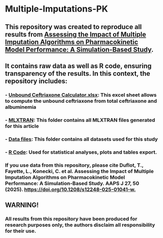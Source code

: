 # **Multiple-Imputations-PK**

## This repository was created to reproduce all results from [Assessing the Impact of Multiple Imputation Algorithms on Pharmacokinetic Model Performance: A Simulation-Based Study](https://doi.org/10.1208/s12248-025-01066-1). 
## It contains raw data as well as R code, ensuring transparency of the results. In this context, the repository includes:

###  - [Unbound Ceftriaxone Calculator.xlsx](https://github.com/ThomasDuflot/Ceftriaxone-AAPS/blob/main/Unbound%20Ceftriaxone%20Calculator.xlsx): This excel sheet allows to compute the unbound ceftriaxone from total ceftriaxone and albuminemia
  
###  - [MLXTRAN](https://github.com/ThomasDuflot/XXX): This folder contains all MLXTRAN files generated for this article

###  - [Data files](https://github.com/ThomasDuflot/XXX): This folder contains all datasets used for this study
    
###  - [R Code](https://github.com/ThomasDuflot/Multiple-Imputations-PK/blob/main/Code%20for%20MI%20R1): Used for statistical analyses, plots and tables export.</h4>


### If you use data from this repository, please cite Duflot, T., Fayette, L., Konecki, C. et al. Assessing the Impact of Multiple Imputation Algorithms on Pharmacokinetic Model Performance: A Simulation-Based Study. AAPS J 27, 50 (2025). [https://doi.org/10.1208/s12248-025-01041-w. ](https://doi.org/10.1208/s12248-025-01066-1)

## **WARNING!**
### All results from this repository have been produced for research purposes only, the authors disclaim all responsibility for their use.
